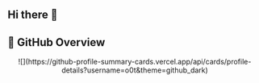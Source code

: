 ## Hi there 👋

<!--
**Wx0011/Wx0011** is a ✨ _special_ ✨ repository because its `README.md` (this file) appears on your GitHub profile.

Here are some ideas to get you started:

- 🔭 I’m currently working on ...
- 🌱 I’m currently learning ...
- 👯 I’m looking to collaborate on ...
- 🤔 I’m looking for help with ...
- 💬 Ask me about ...
- 📫 How to reach me: ...
- 😄 Pronouns: ...
- ⚡ Fun fact: ...
-->



## 🧠 GitHub Overview
<p align="center">
  ![](https://github-profile-summary-cards.vercel.app/api/cards/profile-details?username=o0t&theme=github_dark)
</p>

